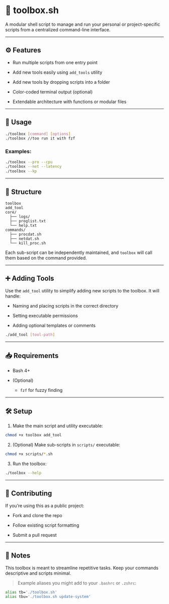 
# 🧰 toolbox.sh

A modular shell script to manage and run your personal or project-specific scripts from a centralized command-line interface.

----------

## ⚙️ Features

-   Run multiple scripts from one entry point
    
-   Add new tools easily using `add_tools` utility
    
-   Add new tools by dropping scripts into a folder
    
-   Color-coded terminal output (optional)
    
-   Extendable architecture with functions or modular files
    

----------

## 🚀 Usage

```bash
./toolbox [command] [options] 
./toolbox //too run it with fzf

```

### Examples:

```bash
./toolbox --pro --cpu
./toolbox --net --latency
./toolbox --kp

```

----------

## 🧩 Structure

```
toolbox
add_tool
core/
  ├── logs/
  ├── proglist.txt
  └── help.txt
commands/
  ├── procdat.sh
  ├── netdat.sh
  └── kill_proc.sh

```

Each sub-script can be independently maintained, and `toolbox` will call them based on the command provided.

----------

## ➕ Adding Tools

Use the `add_tool` utility to simplify adding new scripts to the toolbox. It will handle:

-   Naming and placing scripts in the correct directory
    
-   Setting executable permissions
    
-   Adding optional templates or comments
    

```bash
./add_tool [tool-path]

```

----------

## 📥 Requirements

-   Bash 4+
    
-   (Optional)
        
    -   `fzf` for fuzzy finding
        

----------

## 🛠️ Setup

1.  Make the main script and utility executable:
    

```bash
chmod +x toolbox add_tool

```

2.  (Optional) Make sub-scripts in `scripts/` executable:
    

```bash
chmod +x scripts/*.sh

```

3.  Run the toolbox:
    

```bash
./toolbox --help

```

----------

## 🧪 Contributing

If you’re using this as a public project:

-   Fork and clone the repo
    
-   Follow existing script formatting
    
-   Submit a pull request
    

----------

## 📌 Notes

This toolbox is meant to streamline repetitive tasks. Keep your commands descriptive and scripts minimal.

> Example aliases you might add to your `.bashrc` or `.zshrc`:

```bash
alias tb='./toolbox.sh'
alias tbu='./toolbox.sh update-system'

```
